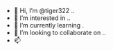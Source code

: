 - 👋 Hi, I’m @tiger322 ..
- 👀 I’m interested in ..
- 🌱 I’m currently learning .
- 💞️ I’m looking to collaborate on ..
- 📫

  
<!---
tiger322/tiger322 is a ✨ special ✨ repository because its `README.md` (this file) appears on your GitHub profile.
You can click the Preview link to take a look at your changes.
--->
